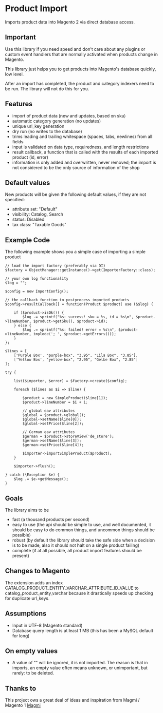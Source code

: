 # Product Import

Imports product data into Magento 2 via direct database access.

## Important

Use this library if you need speed and don't care about any plugins or custom event handlers that are normally activated when products change in Magento.

This library just helps you to get products into Magento's database quickly, low level.

After an import has completed, the product and category indexers need to be run. The library will not do this for you.

## Features

* import of product data (new and updates, based on sku)
* automatic category generation (no updates)
* unique url_key generation
* dry run (no writes to the database)
* trims leading and trailing whitespace (spaces, tabs, newlines) from all fields
* input is validated on data type, requiredness,  and length restrictions
* result callback, a function that is called with the results of each imported product (id, error)
* information is only added and overwritten, never removed; the import is not considered to be the only source of information of the shop

## Default values

New products will be given the following default values, if they are not specified:

* attribute set: "Default"
* visibility: Catalog, Search
* status: Disabled
* tax class: "Taxable Goods"

## Example Code

The following example shows you a simple case of importing a simple product

    // load the import factory (preferably via DI)
    $factory = ObjectManager::getInstance()->get(ImporterFactory::class);

    // your own log functionality
    $log = "";

    $config = new ImportConfig();

    // the callback function to postprocess imported products
    $config->resultCallback[] = function(Product $product) use (&$log) {

        if ($product->isOk()) {
            $log .= sprintf("%s: success! sku = %s, id = %s\n", $product->lineNumber, $product->getSku(), $product->id);
        } else {
            $log .= sprintf("%s: failed! error = %s\n", $product->lineNumber, implode('; ', $product->getErrors()));
        }
    };

    $lines = [
        ['Purple Box', "purple-box", "3.95", "Lila Box", "3.85"],
        ['Yellow Box', "yellow-box", "2.95", "Gelbe Box", "2.85"]
    ];

    try {

        list($importer, $error) = $factory->create($config);

        foreach ($lines as $i => $line) {

            $product = new SimpleProduct($line[1]);
            $product->lineNumber = $i + 1;

            // global eav attributes
            $global = $product->global();
            $global->setName($line[0]);
            $global->setPrice($line[2]);

            // German eav attributes
            $german = $product->storeView('de_store');
            $german->setName($line[3]);
            $german->setPrice($line[4]);

            $importer->importSimpleProduct($product);
        }

        $importer->flush();

    } catch (\Exception $e) {
        $log .= $e->getMessage();
    }

## Goals

The library aims to be

* fast (a thousand products per second)
* easy to use (the api should be simple to use, and well documented, it should be easy to do common things, and uncommon things should be possible)
* robust (by default the library should take the safe side when a decision is to be made, also it should not halt on a single product failing)
* complete (if at all possible, all product import features should be present)

## Changes to Magento

The extension adds an index CATALOG_PRODUCT_ENTITY_VARCHAR_ATTRIBUTE_ID_VALUE to catalog_product_entity_varchar because it drastically speeds up checking for duplicate url_keys.

## Assumptions

* Input in UTF-8 (Magento standard)
* Database query length is at least 1 MB (this has been a MySQL default for long)

## On empty values

* A value of "" will be ignored, it is not imported. The reason is that in imports, an empty value often means unknown, or unimportant, but rarely: to be deleted.

## Thanks to

This project ows a great deal of ideas and inspiration from Magmi / Magento 1 [Magmi](https://github.com/dweeves/magmi-git)
